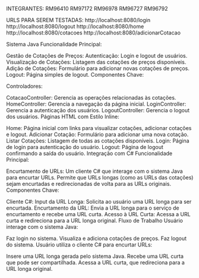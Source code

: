 INTEGRANTES:
RM96410
RM97172
RM96978
RM96727
RM96792



URLS PARA SEREM TESTADAS:
http://localhost:8080/login
http://localhost:8080/logout
http://localhost:8080/home
http://localhost:8080/cotacoes
http://localhost:8080/adicionarCotacao






Sistema Java
Funcionalidade Principal:

Gestão de Cotações de Preços:
Autenticação: Login e logout de usuários.
Visualização de Cotações: Listagem das cotações de preços disponíveis.
Adição de Cotações: Formulário para adicionar novas cotações de preços.
Logout: Página simples de logout.
Componentes Chave:

Controladores:

CotacaoController: Gerencia as operações relacionadas às cotações.
HomeController: Gerencia a navegação da página inicial.
LoginController: Gerencia a autenticação dos usuários.
LogoutController: Gerencia o logout dos usuários.
Páginas HTML com Estilo Inline:

Home: Página inicial com links para visualizar cotações, adicionar cotações e logout.
Adicionar Cotação: Formulário para adicionar uma nova cotação.
Listar Cotações: Listagem de todas as cotações disponíveis.
Login: Página de login para autenticação do usuário.
Logout: Página de logout confirmando a saída do usuário.
Integração com C#
Funcionalidade Principal:

Encurtamento de URLs:
Um cliente C# que interage com o sistema Java para encurtar URLs.
Permite que URLs longas (como as URLs das cotações) sejam encurtadas e redirecionadas de volta para as URLs originais.
Componentes Chave:

Cliente C#:
Input da URL Longa: Solicita ao usuário uma URL longa para ser encurtada.
Encurtamento da URL: Envia a URL longa para o serviço de encurtamento e recebe uma URL curta.
Acesso à URL Curta: Acessa a URL curta e redireciona para a URL longa original.
Fluxo de Trabalho
Usuário interage com o sistema Java:

Faz login no sistema.
Visualiza e adiciona cotações de preços.
Faz logout do sistema.
Usuário utiliza o cliente C# para encurtar URLs:

Insere uma URL longa gerada pelo sistema Java.
Recebe uma URL curta que pode ser compartilhada.
Acessa a URL curta, que redireciona para a URL longa original.
